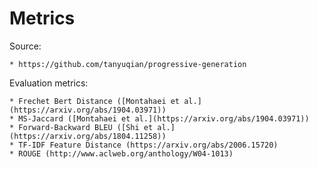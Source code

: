 # Metrics

Source: 

    * https://github.com/tanyuqian/progressive-generation

Evaluation metrics:

    * Frechet Bert Distance ([Montahaei et al.](https://arxiv.org/abs/1904.03971))
    * MS-Jaccard ([Montahaei et al.](https://arxiv.org/abs/1904.03971))
    * Forward-Backward BLEU ([Shi et al.](https://arxiv.org/abs/1804.11258))
    * TF-IDF Feature Distance (https://arxiv.org/abs/2006.15720)
    * ROUGE (http://www.aclweb.org/anthology/W04-1013)
